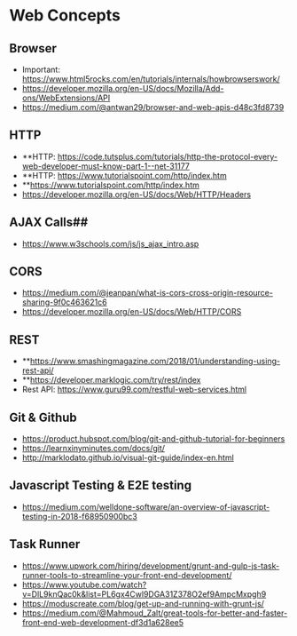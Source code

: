 # Web Concepts #

## Browser ##
* Important: https://www.html5rocks.com/en/tutorials/internals/howbrowserswork/
* https://developer.mozilla.org/en-US/docs/Mozilla/Add-ons/WebExtensions/API
* https://medium.com/@antwan29/browser-and-web-apis-d48c3fd8739

## HTTP ##
* **HTTP: https://code.tutsplus.com/tutorials/http-the-protocol-every-web-developer-must-know-part-1--net-31177
* **HTTP: https://www.tutorialspoint.com/http/index.htm
* **https://www.tutorialspoint.com/http/index.htm
* https://developer.mozilla.org/en-US/docs/Web/HTTP/Headers

## AJAX Calls##
* https://www.w3schools.com/js/js_ajax_intro.asp

## CORS ##
* https://medium.com/@jeanpan/what-is-cors-cross-origin-resource-sharing-9f0c463621c6
* https://developer.mozilla.org/en-US/docs/Web/HTTP/CORS

## REST ##
* **https://www.smashingmagazine.com/2018/01/understanding-using-rest-api/
* **https://developer.marklogic.com/try/rest/index
* Rest API: https://www.guru99.com/restful-web-services.html

## Git & Github ##
* https://product.hubspot.com/blog/git-and-github-tutorial-for-beginners
* https://learnxinyminutes.com/docs/git/
* http://marklodato.github.io/visual-git-guide/index-en.html

## Javascript Testing & E2E testing ##
* https://medium.com/welldone-software/an-overview-of-javascript-testing-in-2018-f68950900bc3

## Task Runner ##
* https://www.upwork.com/hiring/development/grunt-and-gulp-js-task-runner-tools-to-streamline-your-front-end-development/
* https://www.youtube.com/watch?v=DlL9knQac0k&list=PL6gx4Cwl9DGA31Z378O2ef9AmpcMxpgh9
* https://moduscreate.com/blog/get-up-and-running-with-grunt-js/
* https://medium.com/@Mahmoud_Zalt/great-tools-for-better-and-faster-front-end-web-development-df3d1a628ee5

